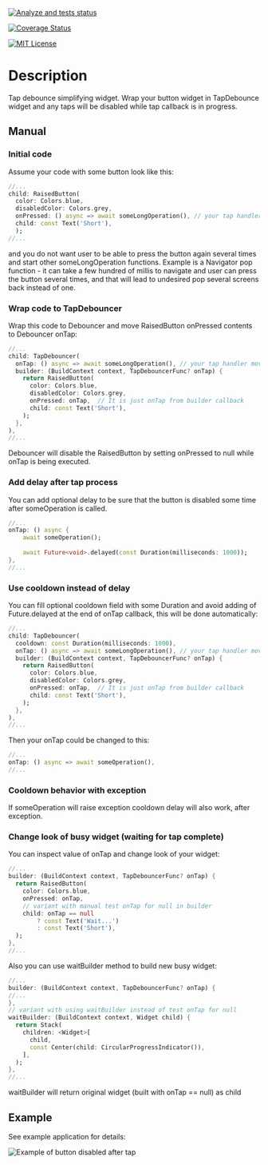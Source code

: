 <a href="https://github.com/sla-000/flutter_debouncer/actions">
<img src="https://github.com/sla-000/flutter_debouncer/actions/workflows/master.yaml/badge.svg" alt="Analyze and tests status">
</a>

[![Coverage Status](https://coveralls.io/repos/github/sla-000/flutter_debouncer/badge.svg?branch=master)](https://coveralls.io/github/sla-000/flutter_debouncer?branch=master)

<a href="https://opensource.org/licenses/MIT">
<img src="https://img.shields.io/badge/License-MIT-yellow.svg" alt="MIT License"/>
</a>

# Description

Tap debounce simplifying widget. Wrap your button widget in TapDebounce widget and any taps will be 
disabled while tap callback is in progress.

## Manual

### Initial code

Assume your code with some button look like this:

```dart
//...
child: RaisedButton(
  color: Colors.blue,
  disabledColor: Colors.grey,
  onPressed: () async => await someLongOperation(), // your tap handler
  child: const Text('Short'),
  );
//...
```

and you do not want user to be able to press the button again several times and start other 
someLongOperation functions. Example is a Navigator pop function - it can take a few hundred of 
millis to navigate and user can press the button several times, and that will lead to undesired pop 
several screens back instead of one.

### Wrap code to TapDebouncer

Wrap this code to Debouncer and move RaisedButton onPressed contents to Debouncer onTap:

```dart
//...
child: TapDebouncer(
  onTap: () async => await someLongOperation(), // your tap handler moved here
  builder: (BuildContext context, TapDebouncerFunc? onTap) {
    return RaisedButton(
      color: Colors.blue,
      disabledColor: Colors.grey,
      onPressed: onTap,  // It is just onTap from builder callback
      child: const Text('Short'),
    );
  },
),
//...
```

Debouncer will disable the RaisedButton by setting onPressed to null while onTap is being executed. 

### Add delay after tap process

You can add optional delay to be sure that the button is disabled some time after someOperation is 
called.


```dart
//...
onTap: () async {
    await someOperation();
    
    await Future<void>.delayed(const Duration(milliseconds: 1000));
},
//...
```

### Use cooldown instead of delay

You can fill optional cooldown field with some Duration and avoid adding of Future.delayed at 
the end of onTap callback, this will be done automatically:

```dart
//...
child: TapDebouncer(
  cooldown: const Duration(milliseconds: 1000),
  onTap: () async => await someLongOperation(), // your tap handler moved here
  builder: (BuildContext context, TapDebouncerFunc? onTap) {
    return RaisedButton(
      color: Colors.blue,
      disabledColor: Colors.grey,
      onPressed: onTap,  // It is just onTap from builder callback
      child: const Text('Short'),
    );
  },
),
//...
```

Then your onTap could be changed to this:

```dart
//...
onTap: () async => await someOperation(),
//...
```

### Cooldown behavior with exception

If someOperation will raise exception cooldown delay will also work, after exception.

### Change look of busy widget (waiting for tap complete)

You can inspect value of onTap and change look of your widget:

```dart
//...
builder: (BuildContext context, TapDebouncerFunc? onTap) {
  return RaisedButton(
    color: Colors.blue,
    onPressed: onTap,
    // variant with manual test onTap for null in builder
    child: onTap == null
        ? const Text('Wait...')
        : const Text('Short'),
  );
},
//...
```

Also you can use waitBuilder method to build new busy widget:

```dart
//...
builder: (BuildContext context, TapDebouncerFunc? onTap) {
//...
},
// variant with using waitBuilder instead of test onTap for null
waitBuilder: (BuildContext context, Widget child) {
  return Stack(
    children: <Widget>[
      child,
      const Center(child: CircularProgressIndicator()),
    ],
  );
},
//...
```

waitBuilder will return original widget (built with onTap == null) as child

## Example

See example application for details:

![Example of button disabled after tap](https://github.com/sla-000/flutter_debouncer/blob/master/page/debounced.gif)
